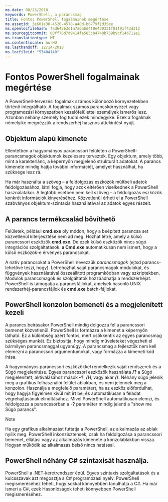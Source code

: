 ```yaml
---
ms.date: 08/23/2018
keywords: PowerShell, a parancsmag
title: Fontos PowerShell fogalmainak megértése
ms.assetid: 3e601e38-4520-4578-a48d-b6779f1d35ee
ms.openlocfilehash: fad64563d1a7a6abd4f0e430331f81f91f43d312
ms.sourcegitcommit: 00ff76d7d9414fe585c04740b739b9cf14d711e1
ms.translationtype: MT
ms.contentlocale: hu-HU
ms.lasthandoff: 12/14/2018
ms.locfileid: "53404140"
---
```

# <a name="understanding-important-powershell-concepts"></a>Fontos PowerShell fogalmainak megértése

A PowerShell-tervezési fogalmak számos különböző környezetekben történő integrálható. A fogalmak számos parancskörnyezet vagy programozási környezetben kezelőfelülettel személyek ismerős lesz. Azonban néhány személy fog tudni ezek mindegyike. Ezek a fogalmak némelyike megnézzük a rendszerhéj hasznos áttekintést nyújt.

## <a name="output-is-object-based"></a>Objektum alapú kimenete

Ellentétben a hagyományos parancssori felületen a PowerShell-parancsmagok objektumok kezelésére tervezték.
Egy objektum, amely több, mint a karakterlánc, a képernyőn megjelenő strukturált adatokat. A parancs kimenete mindig hajtja további információt, amelyet használhat, ha szüksége lesz rá.

Ha már használta a szöveg – a feldolgozás eszközök múltbeli adatok feldolgozásához, látni fogja, hogy azok eltérően viselkednek a PowerShell használatakor. A legtöbb esetben nem kell szöveg – a feldolgozás eszközök konkrét információk kinyeréséhez. Közvetlenül érheti el a PowerShell szabványos objektum-szintaxis használatával az adatok egyes részeit.

## <a name="the-command-family-is-extensible"></a>A parancs termékcsalád bővíthető

Felületek, például **cmd.exe** oly módon, hogy a beépített parancsa set közvetlenül kiterjesztése nem ad meg. Hozhat létre, amely a külső parancssori eszközök **cmd.exe**. De ezek külső eszközök nincs súgó integrációs szolgáltatások. **a Cmd.exe** automatikusan nem ismert, hogy a külső eszközök-e érvényes parancsokat.

A natív parancsokat a PowerShell nevezzük *parancsmagok* (ejtsd parancs-lehetővé teszi, hogy). Létrehozhat saját parancsmagok modulokat, és függvények használatával összeállított programkódban vagy szkriptekben. Modulok parancsmagok és szolgáltatók hozzáadhatja a rendszerhéjat. PowerShell is támogatja a parancsfájlokat, amelyek hasonló UNIX rendszerhéj-parancsfájlok és **cmd.exe** batch-fájlokat.

## <a name="powershell-handles-console-input-and-display"></a>PowerShell konzolon bemeneti és a megjelenített kezeli

A parancs beírásakor PowerShell mindig dolgozza fel a parancssori bemenet közvetlenül. PowerShell is formázza a kimenet a képernyőn látható. Ez a különbség azért fontos, mert csökkentik az egyes parancsmag szükséges munkát. Ez biztosítja, hogy mindig műveleteket végezheti el bármilyen parancsmaggal ugyanúgy. A parancsmag a fejlesztők nem kell elemezni a parancssori argumentumokat, vagy formázza a kimeneti kód írása.

A hagyományos parancssori eszközökkel rendelkezik saját rendszerek és a Súgó megjelenítése. Egyes parancssori eszközök használata **/?** a Súgó megjelenített; aktiválásához mások **-?**, **/H**, vagy akár **//**. Néhány súgó jelenik meg a grafikus felhasználói felület ablakban, és nem jelennek meg a konzolon. Használja a megfelelő paramétert, ha az eszköz előfordulhat, hogy hagyja figyelmen kívül mit írt be, és automatikusan a feladat végrehajtásának elindításához.
Mivel PowerShell automatikusan elemzi, és feldolgozza a parancssorban a **-?** paraméter mindig jelenti a "show me Súgó parancs".

> [!NOTE]
> Ha egy grafikus alkalmazást futtatja a PowerShell, az alkalmazás az ablak nyílik meg.
> PowerShell inkonzisztensek, csak ha feldolgozása a parancssori bemenet, ellátási vagy az alkalmazás kimenete a konzolablakban vissza. Hogyan működik az alkalmazás belső nincs hatással.

## <a name="powershell-uses-some-c-syntax"></a>PowerShell néhány C# szintaxisát használja.

PowerShell a .NET-keretrendszer épül. Egyes szintaxis szolgáltatások és a kulcsszavak azt megosztja a C# programozási nyelv. PowerShell megismeréséhez teheti, hogy sokkal könnyebben tanulhatja a C#. Ha már ismeri a C#, ezek Hasonlóságok teheti könnyebben PowerShell megismeréséhez.
